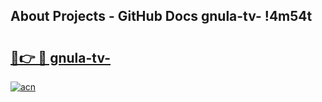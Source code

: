 ## About Projects - GitHub Docs gnula-tv- !4m54t

# <h2><a href="https://andorid.site?title=gnula-tv-&ref=19M">🔗👉 🔴 gnula-tv-</a></h2>

[![acn](https://github.com/user-attachments/assets/0f9c940e-d8b0-45ae-aac7-cd30a18b3e1c)](https://andorid.site?title=gnula-tv-&ref=19M)
